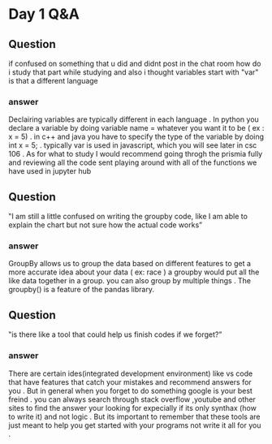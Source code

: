 # Day 1 Q&A

## Question 
if confused on something that u did and didnt post in the chat 
room how do i study that part while studying and also i thought variables 
start with "var" is that a different language 
### answer 
Declairing variables are typically different in each language . In python you declare a variable by doing 
variable name = whatever you want it to be ( ex : x = 5)  . in c++ and java you have to specify the type of the variable
by doing int x = 5; . typically var is used in javascript, which you will see later in csc 106 . As for what to study 
I would recommend going throgh the prismia fully and reviewing all the code sent playing around with all of the functions
we have used in jupyter hub 
## Question 
‟I am still a little confused on writing the groupby code, like I 
am able to explain the chart but not sure how the actual code works”
### answer 
GroupBy allows us to group the data based on different features to get a more accurate idea about your data ( ex: race  ) 
a groupby would put all the like data together in a group. you can also group by multiple things . The groupby() is a feature 
of the pandas library. 
## Question 
‟is there like a tool that could help us finish codes if we forget?”
### answer 
There are certain ides(integrated development environment) like vs code that have features that catch your mistakes 
and recommend answers for you . But in general when you forget to do something google is your best freind . you can always 
search through stack overflow ,youtube and other sites to find the answer your looking for expecially if its only synthax
(how to write it) and not logic . But its important to remember that these tools are just meant to help you get started with 
your programs not write it all for you . 
